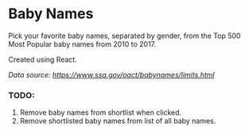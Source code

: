 # Baby Names
Pick your favorite baby names, separated by gender, from the Top 500 Most Popular baby names from 2010 to 2017.

Created using React.

_Data source: https://www.ssa.gov/oact/babynames/limits.html_

### TODO:
1. Remove baby names from shortlist when clicked.
1. Remove shortlisted baby names from list of all baby names.